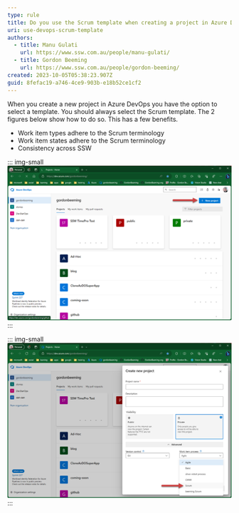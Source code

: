 ```yaml
---
type: rule
title: Do you use the Scrum template when creating a project in Azure DevOps?
uri: use-devops-scrum-template
authors:
  - title: Manu Gulati
    url: https://www.ssw.com.au/people/manu-gulati/
  - title: Gordon Beeming
    url: https://www.ssw.com.au/people/gordon-beeming/
created: 2023-10-05T05:38:23.907Z
guid: 8fefac19-a746-4ce9-903b-e18b52ce1cf2
---
```

When you create a new project in Azure DevOps you have the option to select a template. You should always select the Scrum template. The 2 figures below show how to do so. This has a few benefits. 

* Work item types adhere to the Scrum terminology
* Work item states adhere to the Scrum terminology
* Consistency across SSW

::: img-small
![Figure: Create a new project](create_new_project.png)
:::

::: img-small
![Figure: Select the Scrum template](select_scrum_template.png)
:::